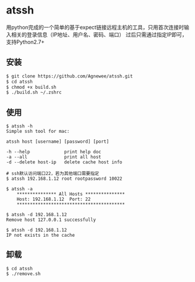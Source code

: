 atssh
===

用python完成的一个简单的基于expect链接远程主机的工具，只用首次连接时输入相关的登录信息（IP地址、用户名、密码、端口）
过后只需通过指定IP即可，支持Python2.7+

安装
---
```bash
$ git clone https://github.com/Agnewee/atssh.git
$ cd atssh
$ chmod +x build.sh
$ ./build.sh ~/.zshrc
```

使用
---
```
$ atssh -h
Simple ssh tool for mac:

atssh host [username] [password] [port]

-h --help             print help doc
-a --all              print all host
-d --delete host-ip   delete cache host info

# ssh默认访问端口22，若为其他端口需要指定
$ atssh 192.168.1.12 root rootpassword 10022

$ atssh -a
    *************** All Hosts ***************
	Host: 192.168.1.12	Port: 22
    *****************************************

$ atssh -d 192.168.1.12
Remove host 127.0.0.1 successfully

$ atssh -d 192.168.1.12
IP not exists in the cache
```

卸载
---
```
$ cd atssh
$ ./remove.sh
```